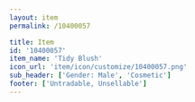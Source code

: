```yaml
---
layout: item
permalink: /10400057

title: Item
id: '10400057'
item_name: 'Tidy Blush'
icon_url: 'item/icon/customize/10400057.png'
sub_header: ['Gender: Male', 'Cosmetic']
footer: ['Untradable, Unsellable']
---
```


